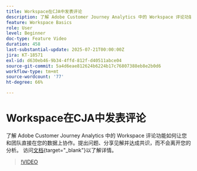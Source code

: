 ```yaml
---
title: Workspace在CJA中发表评论
description: 了解 Adobe Customer Journey Analytics 中的 Workspace 评论功能如何让您和团队直接在您的数据上协作。在不离开分析环境的情况下即可提问、分享见解并达成共识。
feature: Workspace Basics
role: User
level: Beginner
doc-type: Feature Video
duration: 458
last-substantial-update: 2025-07-21T00:00:00Z
jira: KT-18571
exl-id: d630eb46-9b34-4ffd-812f-d40511abce04
source-git-commit: 5a4d6eae812624b6224b17c76807388eb8e2b0d6
workflow-type: tm+mt
source-wordcount: '77'
ht-degree: 66%

---
```


# Workspace在CJA中发表评论

了解 Adobe Customer Journey Analytics 中的 Workspace 评论功能如何让您和团队直接在您的数据上协作。提出问题、分享见解并达成共识，而不会离开您的分析。 访问[文档](https://experienceleague.adobe.com/zh-hans/docs/analytics-platform/using/cja-workspace/build-workspace-project/comment-projects){target="_blank"}以了解详情。

>[!VIDEO](https://video.tv.adobe.com/v/3469446/?learn=on&enablevpops)
